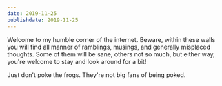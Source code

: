 ```yaml
---
date: 2019-11-25
publishdate: 2019-11-25
---
```


Welcome to my humble corner of the internet. Beware, within these walls you will find all manner of ramblings, musings, and generally misplaced thoughts. Some of them will be sane, others not so much, but either way, you're welcome to stay and look around for a bit!

Just don't poke the frogs. They're not big fans of being poked.